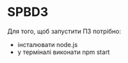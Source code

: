 # SPBD3
Для того, щоб запустити ПЗ потрібно:
* інсталювати node.js
* у терміналі виконати npm start
